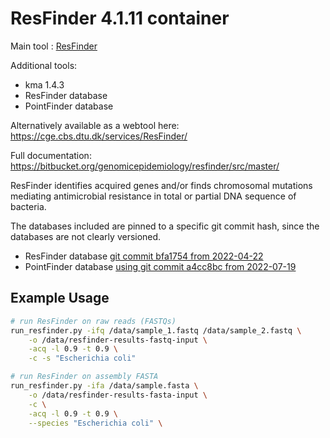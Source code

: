 # ResFinder 4.1.11 container

Main tool : [ResFinder](https://bitbucket.org/genomicepidemiology/resfinder/src/master/)

Additional tools:

- kma 1.4.3
- ResFinder database
- PointFinder database

Alternatively available as a webtool here: https://cge.cbs.dtu.dk/services/ResFinder/

Full documentation: https://bitbucket.org/genomicepidemiology/resfinder/src/master/

ResFinder identifies acquired genes and/or finds chromosomal mutations mediating antimicrobial resistance in total or partial DNA sequence of bacteria.

The databases included are pinned to a specific git commit hash, since the databases are not clearly versioned.

- ResFinder database [git commit bfa1754 from 2022-04-22](https://bitbucket.org/genomicepidemiology/pointfinder_db/commits/bfa17543d776faf3962ba1e824dec5f55a66d73b)
- PointFinder database [using git commit a4cc8bc from 2022-07-19](https://bitbucket.org/genomicepidemiology/resfinder_db/commits/a4cc8bc1e969b3829ad0f0bd4a6cadf615ac9f21)

## Example Usage

```bash
# run ResFinder on raw reads (FASTQs)
run_resfinder.py -ifq /data/sample_1.fastq /data/sample_2.fastq \
    -o /data/resfinder-results-fastq-input \
    -acq -l 0.9 -t 0.9 \
    -c -s "Escherichia coli"

# run ResFinder on assembly FASTA
run_resfinder.py -ifa /data/sample.fasta \
    -o /data/resfinder-results-fasta-input \
    -c \
    -acq -l 0.9 -t 0.9 \
    --species "Escherichia coli" \
```
